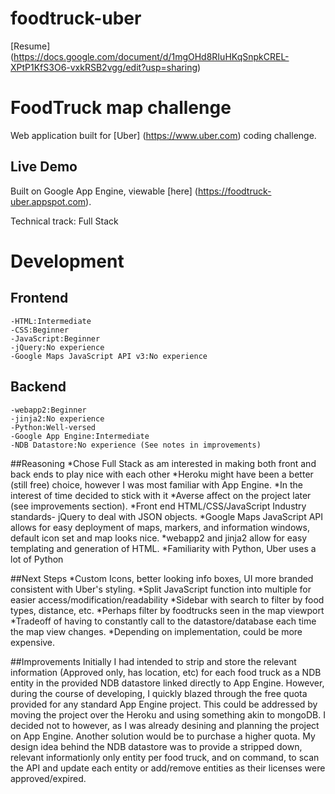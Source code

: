 foodtruck-uber
==============

[Resume] (https://docs.google.com/document/d/1mgOHd8RIuHKqSnpkCREL-XPtP1KfS3O6-vxkRSB2vgg/edit?usp=sharing)

# FoodTruck map challenge

Web application built for [Uber] (https://www.uber.com) coding challenge.

## Live Demo

Built on Google App Engine, viewable [here] (https://foodtruck-uber.appspot.com).

Technical track: Full Stack

# Development

## Frontend
    -HTML:Intermediate
    -CSS:Beginner
    -JavaScript:Beginner
    -jQuery:No experience
    -Google Maps JavaScript API v3:No experience

## Backend
    -webapp2:Beginner
    -jinja2:No experience
    -Python:Well-versed
    -Google App Engine:Intermediate
    -NDB Datastore:No experience (See notes in improvements)

##Reasoning
    *Chose Full Stack as am interested in making both front and back ends to play nice with each other
    *Heroku might have been a better (still free) choice, however I was most familiar with App Engine.
        *In the interest of time decided to stick with it
        *Averse affect on the project later (see improvements section).
    *Front end HTML/CSS/JavaScript Industry standards- jQuery to deal with JSON objects.
    *Google Maps JavaScript API allows for easy deployment of maps, markers, and information windows, default icon set and map looks nice.
    *webapp2 and jinja2 allow for easy templating and generation of HTML.
    *Familiarity with Python, Uber uses a lot of Python

##Next Steps
    *Custom Icons, better looking info boxes, UI more branded consistent with Uber's styling.
    *Split JavaScript function into multiple for easier access/modification/readability
    *Sidebar with search to filter by food types, distance, etc.
    *Perhaps filter by foodtrucks seen in the map viewport
        *Tradeoff of having to constantly call to the datastore/database each time the map view changes. 
        *Depending on implementation, could be more expensive.

##Improvements
Initially I had intended to strip and store the relevant information (Approved only, has location, etc) for each food truck as a NDB entity in the provided NDB datastore linked directly to App Engine. However, during the course of developing, I quickly blazed through the free quota provided for any standard App Engine project. This could be addressed by moving the project over the Heroku and using something akin to mongoDB. I decided not to however, as I was already desining and planning the project on App Engine. Another solution would be to purchase a higher quota. My design idea behind the NDB datastore was to provide a stripped down, relevant informationly only entity per food truck, and on command, to scan the API and update each entity or add/remove entities as their licenses were approved/expired.

